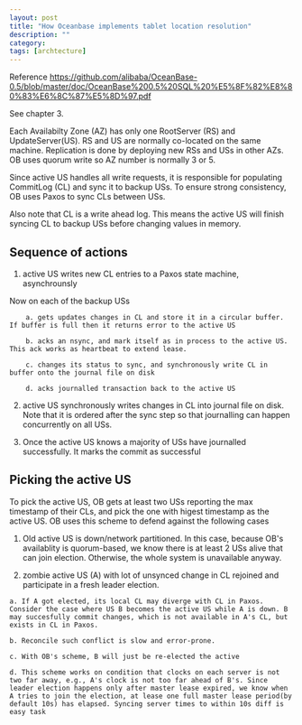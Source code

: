 ```yaml
---
layout: post
title: "How Oceanbase implements tablet location resolution"
description: ""
category: 
tags: [archtecture]
---
```


Reference
https://github.com/alibaba/OceanBase-0.5/blob/master/doc/OceanBase%200.5%20SQL%20%E5%8F%82%E8%80%83%E6%8C%87%E5%8D%97.pdf

See chapter 3. 

Each Availabilty Zone (AZ) has only one RootServer (RS) and UpdateServer(US). RS and US are normally co-located on the same machine. Replication is done by deploying new RSs and USs in other AZs. OB uses quorum write so AZ number is normally 3 or 5. 

Since active US handles all write requests, it is responsible for populating CommitLog (CL) and sync it to backup USs. To ensure strong consistency, OB uses Paxos to sync CLs between USs.  

Also note that CL is a write ahead log. This means the active US will finish syncing CL to backup USs before changing values in memory.

Sequence of actions
---------
1. active US writes new CL entries to a Paxos state machine, asynchrounsly    

Now on each of the backup USs
```
	a. gets updates changes in CL and store it in a circular buffer. If buffer is full then it returns error to the active US

	b. acks an nsync, and mark itself as in process to the active US. This ack works as heartbeat to extend lease.

	c. changes its status to sync, and synchronously write CL in buffer onto the journal file on disk
	
	d. acks journalled transaction back to the active US
```

2. active US synchronously writes changes in CL into journal file on disk. Note that it is ordered after the sync step so that journalling can happen concurrently on all USs.

3. Once the active US knows a majority of USs have journalled successfully. It marks the commit as successful 


Picking the active US
----------
To pick the active US, OB gets at least two USs reporting the max timestamp of their CLs, and pick the one with higest timestamp as the active US. OB uses this scheme to defend against the following cases

1. Old active US is down/network partitioned. In this case, because OB's availablity is quorum-based, we know there is at least 2 USs alive that can join election. Otherwise, the whole system is unavailable anyway. 

2. zombie active US (A) with lot of unsynced change in CL rejoined and participate in a fresh leader election. 

```
a. If A got elected, its local CL may diverge with CL in Paxos.
Consider the case where US B becomes the active US while A is down. B may succesfully commit changes, which is not available in A's CL, but exists in CL in Paxos.

b. Reconcile such conflict is slow and error-prone. 

c. With OB's scheme, B will just be re-elected the active   

d. This scheme works on condition that clocks on each server is not two far away, e.g., A's clock is not too far ahead of B's. Since leader election happens only after master lease expired, we know when A tries to join the election, at lease one full master lease period(by default 10s) has elapsed. Syncing server times to within 10s diff is easy task   
```

